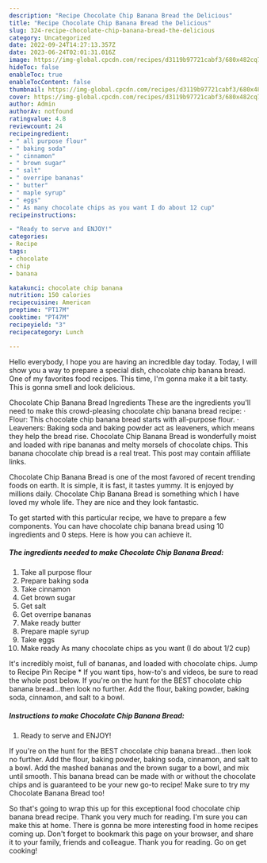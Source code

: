 ```yaml
---
description: "Recipe Chocolate Chip Banana Bread the Delicious"
title: "Recipe Chocolate Chip Banana Bread the Delicious"
slug: 324-recipe-chocolate-chip-banana-bread-the-delicious
category: Uncategorized
date: 2022-09-24T14:27:13.357Z
date: 2023-06-24T02:01:31.016Z
image: https://img-global.cpcdn.com/recipes/d3119b97721cabf3/680x482cq70/chocolate-chip-banana-bread-recipe-main-photo.jpg
hideToc: false
enableToc: true
enableTocContent: false
thumbnail: https://img-global.cpcdn.com/recipes/d3119b97721cabf3/680x482cq70/chocolate-chip-banana-bread-recipe-main-photo.jpg
cover: https://img-global.cpcdn.com/recipes/d3119b97721cabf3/680x482cq70/chocolate-chip-banana-bread-recipe-main-photo.jpg
author: Admin
authorAv: notfound
ratingvalue: 4.8
reviewcount: 24
recipeingredient:
- " all purpose flour"
- " baking soda"
- " cinnamon"
- " brown sugar"
- " salt"
- " overripe bananas"
- " butter"
- " maple syrup"
- " eggs"
- " As many chocolate chips as you want I do about 12 cup"
recipeinstructions:

- "Ready to serve and ENJOY!"
categories:
- Recipe
tags:
- chocolate
- chip
- banana

katakunci: chocolate chip banana 
nutrition: 150 calories
recipecuisine: American
preptime: "PT17M"
cooktime: "PT47M"
recipeyield: "3"
recipecategory: Lunch

---
```



Hello everybody, I hope you are having an incredible day today. Today, I will show you a way to prepare a special dish, chocolate chip banana bread. One of my favorites food recipes. This time, I'm gonna make it a bit tasty. This is gonna smell and look delicious.

Chocolate Chip Banana Bread Ingredients These are the ingredients you&#39;ll need to make this crowd-pleasing chocolate chip banana bread recipe: · Flour: This chocolate chip banana bread starts with all-purpose flour. · Leaveners: Baking soda and baking powder act as leaveners, which means they help the bread rise. Chocolate Chip Banana Bread is wonderfully moist and loaded with ripe bananas and melty morsels of chocolate chips. This banana chocolate chip bread is a real treat. This post may contain affiliate links.

Chocolate Chip Banana Bread is one of the most favored of recent trending foods on earth. It is simple, it is fast, it tastes yummy. It is enjoyed by millions daily. Chocolate Chip Banana Bread is something which I have loved my whole life. They are nice and they look fantastic.


To get started with this particular recipe, we have to prepare a few components. You can have chocolate chip banana bread using 10 ingredients and 0 steps. Here is how you can achieve it.

<!--inarticleads1-->

##### The ingredients needed to make Chocolate Chip Banana Bread:

1. Take  all purpose flour
1. Prepare  baking soda
1. Take  cinnamon
1. Get  brown sugar
1. Get  salt
1. Get  overripe bananas
1. Make ready  butter
1. Prepare  maple syrup
1. Take  eggs
1. Make ready  As many chocolate chips as you want (I do about 1/2 cup)


It&#39;s incredibly moist, full of bananas, and loaded with chocolate chips. Jump to Recipe Pin Recipe * If you want tips, how-to&#39;s and videos, be sure to read the whole post below. If you&#39;re on the hunt for the BEST chocolate chip banana bread…then look no further. Add the flour, baking powder, baking soda, cinnamon, and salt to a bowl. 

<!--inarticleads2-->

##### Instructions to make Chocolate Chip Banana Bread:


1. Ready to serve and ENJOY!

If you&#39;re on the hunt for the BEST chocolate chip banana bread…then look no further. Add the flour, baking powder, baking soda, cinnamon, and salt to a bowl. Add the mashed bananas and the brown sugar to a bowl, and mix until smooth. This banana bread can be made with or without the chocolate chips and is guaranteed to be your new go-to recipe! Make sure to try my Chocolate Banana Bread too! 

So that's going to wrap this up for this exceptional food chocolate chip banana bread recipe. Thank you very much for reading. I'm sure you can make this at home. There is gonna be more interesting food in home recipes coming up. Don't forget to bookmark this page on your browser, and share it to your family, friends and colleague. Thank you for reading. Go on get cooking!
